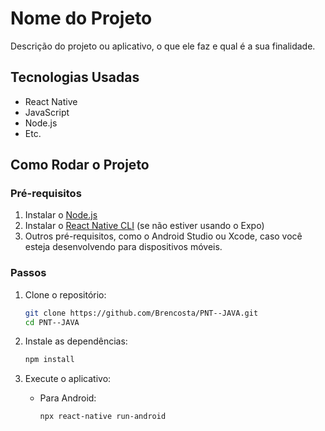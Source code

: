 # Nome do Projeto

Descrição do projeto ou aplicativo, o que ele faz e qual é a sua finalidade.

## Tecnologias Usadas

- React Native
- JavaScript
- Node.js
- Etc.

## Como Rodar o Projeto

### Pré-requisitos

1. Instalar o [Node.js](https://nodejs.org/)
2. Instalar o [React Native CLI](https://reactnative.dev/docs/environment-setup) (se não estiver usando o Expo)
3. Outros pré-requisitos, como o Android Studio ou Xcode, caso você esteja desenvolvendo para dispositivos móveis.

### Passos

1. Clone o repositório:

    ```bash
    git clone https://github.com/Brencosta/PNT--JAVA.git
    cd PNT--JAVA
    ```

2. Instale as dependências:

    ```bash
    npm install
    ```

3. Execute o aplicativo:

    - Para Android:

      ```bash
      npx react-native run-android
      ```

    - Para iOS:

      ```bash
      npx react-native run-ios
      ```

## Contribuindo

Se você deseja contribuir com o projeto, siga esses passos:

1. Fork este repositório
2. Crie uma nova branch (`git checkout -b feature/novarecurso`)
3. Faça as mudanças e comite-as
4. Envie um pull request para o repositório principal

## Licença

Este projeto é licenciado sob a [Licença XYZ](LICENSE).
